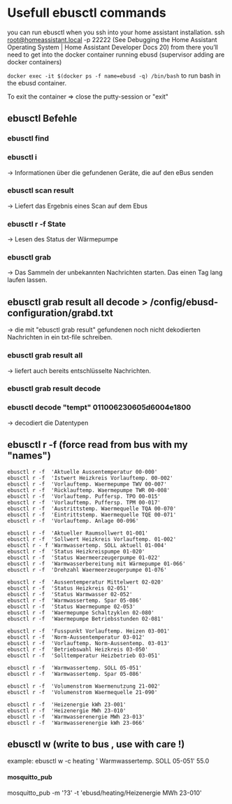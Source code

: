 # Usefull ebusctl commands
you can run ebusctl when you ssh into your home assistant installation.
ssh root@homeassistant.local -p 22222 
(See Debugging the Home Assistant Operating System | Home Assistant Developer Docs 20)
from there you’ll need to get into the docker container running ebusd (supervisor adding are docker containers)

``docker exec -it $(docker ps -f name=ebusd -q) /bin/bash`` to run bash in the ebusd container.

To exit the container => close the putty-session or "exit"

## ebusctl Befehle 

### ebusctl find

### ebusctl i 
-> Informationen über die gefundenen Geräte, die auf den eBus senden

### ebusctl scan result 
-> Liefert das Ergebnis eines Scan auf dem Ebus

### ebusctl r -f State 
-> Lesen des Status der Wärmepumpe

### ebusctl grab 
-> Das Sammeln der unbekannten Nachrichten starten. Das einen Tag lang laufen lassen.

## ebusctl grab result all decode > /config/ebusd-configuration/grabd.txt
-> die mit "ebusctl grab result" gefundenen noch nicht dekodierten Nachrichten in ein txt-file schreiben.

### ebusctl grab result all
 -> liefert auch bereits entschlüsselte Nachrichten.

### ebusctl grab result decode
### ebusctl decode "tempt" 011006230605d6004e1800 
 -> decodiert die Datentypen

## ebusctl r -f (force read from bus with my "names")
```
ebusctl r -f  'Aktuelle Aussentemperatur 00-000'
ebusctl r -f  'Istwert Heizkreis Vorlauftemp. 00-002'
ebusctl r -f  'Vorlauftemp. Waermepumpe TWV 00-007'
ebusctl r -f  'Rücklauftemp. Waermepumpe TWR 00-008'
ebusctl r -f  'Vorlauftemp. Puffersp. TPO 00-015'
ebusctl r -f  'Vorlauftemp. Puffersp. TPM 00-017'
ebusctl r -f  'Austrittstemp. Waermequelle TQA 00-070'
ebusctl r -f  'Eintrittstemp. Waermequelle TQE 00-071'
ebusctl r -f  'Vorlauftemp. Anlage 00-096'

ebusctl r -f  'Aktueller Raumsollwert 01-001'
ebusctl r -f  'Sollwert Heizkreis Vorlauftemp. 01-002'
ebusctl r - f 'Warmwassertemp. SOLL aktuell 01-004'
ebusctl r -f  'Status Heizkreispumpe 01-020'
ebusctl r -f  'Status Waermeerzeugerpumpe 01-022'
ebusctl r -f  'Warmwasserbereitung mit Wärmepumpe 01-066'
ebusctl r -f  'Drehzahl Waermeerzeugerpumpe 01-076'

ebusctl r -f  'Aussentemperatur Mittelwert 02-020'
ebusctl r -f  'Status Heizkreis 02-051'
ebusctl r -f  'Status Warmwasser 02-052'
ebusctl r -f  'Warmwassertemp. Spar 05-086'
ebusctl r -f  'Status Waermepumpe 02-053'
ebusctl r -f  'Waermepumpe Schaltzyklen 02-080'
ebusctl r -f  'Waermepumpe Betriebsstunden 02-081'

ebusctl r -f  'Fusspunkt Vorlauftemp. Heizen 03-001'
ebusctl r -f  'Norm-Aussentemperatur 03-012'
ebusctl r -f  'Vorlauftemp. Norm-Aussentemp. 03-013'
ebusctl r -f  'Betriebswahl Heizkreis 03-050'
ebusctl r -f  'Solltemperatur Heizbetrieb 03-051'

ebusctl r -f  'Warmwassertemp. SOLL 05-051'
ebusctl r -f  'Warmwassertemp. Spar 05-086'

ebusctl r -f  'Volumenstrom Waermenutzung 21-002'
ebusctl r -f  'Volumenstrom Waermequelle 21-090'

ebusctl r -f  'Heizenergie kWh 23-001'
ebusctl r -f  'Heizenergie MWh 23-010'
ebusctl r -f  'Warmwasserenergie MWh 23-013'
ebusctl r -f  'Warmwasserenergie kWh 23-066'
```

## ebusctl w (write to bus , use with care !)
example:
ebusctl w -c heating ' Warmwassertemp. SOLL 05-051' 55.0


#### mosquitto_pub

mosquitto_pub -m '?3' -t 'ebusd/heating/Heizenergie MWh 23-010'


